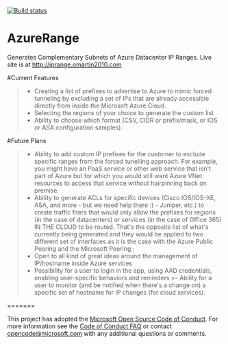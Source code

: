 [![Build status](https://ci.appveyor.com/api/projects/status/9y5ip9k042g3ce5a/branch/master?svg=true)](https://ci.appveyor.com/project/fchapleau/azurerange/branch/master)

# AzureRange
Generates Complementary Subnets of Azure Datacenter IP Ranges. Live site is at http://iprange.omartin2010.com

#Current Features
>- Creating a list of prefixes to advertise to Azure to mimic forced tunneling by excluding a set of IPs that are already accessible directly from inside the Microsoft Azure Cloud.
>- Selecting the regions of your choice to generate the custom list
>- Ability to choose which format (CSV, CIDR or prefix/mask, or IOS or ASA configuration samples).

#Future Plans
>- Ability to add custom IP prefixes for the customer to exclude specific ranges from the forced tunelling approach. For example, you might have an PaaS service or other web service that isn't part of Azure but for which you would still want Azure VNet resources to access that service without hairpinning back on premise. 
>- Ability to generate ACLs for specific devices (Cisco IOS/IOS-XE, ASA, and more - but we need help there :) - Juniper, etc.) to create  traffic fiters that would only allow the prefixes for regions (in the case of datacenters) or services (in the case of Office 365)  IN THE CLOUD to be routed. That's the opposite list of what's currently being generated and they would be applied to two different set of interfaces as it is the case with the Azure Public Peering and the Microsoft Peering ;
>- Open to all kind of great ideas around the management of IP/hostname inside Azure services
>- Possibility for a user to login in the app, using AAD credentials, enabling user-specific behaviors and reminders
	>- Ability for a user to monitor (and be notified when there's a change on) a specific set of hostname for IP changes (for cloud services).

=======

This project has adopted the [Microsoft Open Source Code of Conduct](https://opensource.microsoft.com/codeofconduct/). For more information see the [Code of Conduct FAQ](https://opensource.microsoft.com/codeofconduct/faq/) or contact [opencode@microsoft.com](mailto:opencode@microsoft.com) with any additional questions or comments.



